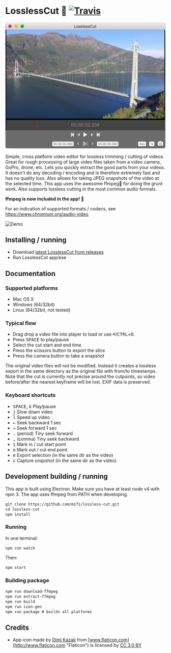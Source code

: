 # LosslessCut 🎥 [![Travis](https://img.shields.io/travis/mifi/lossless-cut.svg)]()

![Screenshot](screenshot.jpg)

Simple, cross platform video editor for lossless trimming / cutting of videos. Great for rough processing of large video files taken from a video camera, GoPro, drone, etc. Lets you quickly extract the good parts from your videos. It doesn't do any decoding / encoding and is therefore extremely fast and has no quality loss. Also allows for taking JPEG snapshots of the video at the selected time. This app uses the awesome ffmpeg🙏 for doing the grunt work. Also supports lossless cutting in the most common audio formats.

<b>ffmpeg is now included in the app! 🎉</b>

For an indication of supported formats / codecs, see https://www.chromium.org/audio-video

![Demo](https://thumbs.gfycat.com/HighAcclaimedAnaconda-size_restricted.gif)

## Installing / running

- Download [latest LosslessCut from releases](https://github.com/mifi/lossless-cut/releases)
- Run LosslessCut app/exe

## Documentation

### Supported platforms
- Mac OS X
- Windows (64/32bit)
- Linux (64/32bit, not tested)

### Typical flow
- Drag drop a video file into player to load or use <kbd>⌘</kbd>/<kbd>CTRL</kbd>+<kbd>O</kbd>.
- Press <kbd>SPACE</kbd> to play/pause
- Select the cut start and end time
- Press the scissors button to export the slice
- Press the camera button to take a snapshot

The original video files will not be modified. Instead it creates a lossless export in the same directory as the original file with from/to timestamps. Note that the cut is currently not precise around the cutpoints, so video before/after the nearest keyframe will be lost. EXIF data is preserved.

### Keyboard shortcuts
- <kbd>SPACE</kbd>, <kbd>k</kbd> Play/pause
- <kbd>j</kbd> Slow down video
- <kbd>l</kbd> Speed up video
- <kbd>←</kbd> Seek backward 1 sec
- <kbd>→</kbd> Seek forward 1 sec
- <kbd>.</kbd> (period) Tiny seek forward
- <kbd>,</kbd> (comma) Tiny seek backward
- <kbd>i</kbd> Mark in / cut start point
- <kbd>o</kbd> Mark out / cut end point
- <kbd>e</kbd> Export selection (in the same dir as the video)
- <kbd>c</kbd> Capture snapshot (in the same dir as the video)

## Development building / running

This app is built using Electron. Make sure you have at least node v4 with npm 3. The app uses ffmpeg from PATH when developing.
```
git clone https://github.com/mifi/lossless-cut.git
cd lossless-cut
npm install
```

### Running
In one terminal:
```
npm run watch
```
Then:
```
npm start
```

### Building package
```
npm run download-ffmpeg
npm run extract-ffmpeg
npm run build
npm run icon-gen
npm run package # builds all platforms
```

## Credits
- App icon made by [Dimi Kazak](http://www.flaticon.com/authors/dimi-kazak "Dimi Kazak") from [www.flaticon.com](http://www.flaticon.com "Flaticon") is licensed by [CC 3.0 BY](http://creativecommons.org/licenses/by/3.0/ "Creative Commons BY 3.0")
